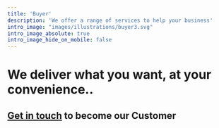 ```yaml
---
title: 'Buyer'
description: 'We offer a range of services to help your business'
intro_image: "images/illustrations/buyer3.svg"
intro_image_absolute: true
intro_image_hide_on_mobile: false
---
```


# We deliver what you want, at your convenience..

## [Get in touch](https://bluetailwholesale.github.io/contact/) to become our Customer